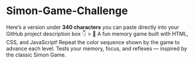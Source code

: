 # Simon-Game-Challenge
Here’s a version under **340 characters** you can paste directly into your GitHub project description box 👇  > 🧠 A fun memory game built with HTML, CSS, and JavaScript! Repeat the color sequence shown by the game to advance each level. Tests your memory, focus, and reflexes — inspired by the classic Simon Game.
